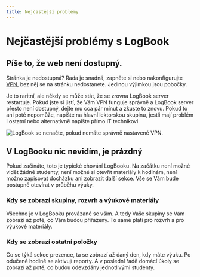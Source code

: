 ```yaml
---
title: Nejčastější problémy
---
```


# Nejčastější problémy s LogBook

## Píše to, že web není dostupný.

Stránka je nedostupná? Rada je snadná, zapněte si nebo nakonfigurujte [VPN](../vpn), bez něj se na stránku nedostanete. Jedinou výjimkou jsou pobočky.

Je to raritní, ale někdy se může stát, že se zrovna LogBook server restartuje. Pokud jste si jistí, že Vám VPN funguje správně a LogBook server přesto není dostupný, dejte mu cca pár minut a zkuste to znovu. Pokud to ani poté nepomůže, napište na hlavní lektorskou skupinu, jestli mají problém i ostatní nebo alternativně napište přímo IT technikovi.

<picture>
  <source srcset="/included/chrome-error.avif" type="image/avif" />
  <source srcset="/included/chrome-error.webp" type="image/webp" />
  <img src="/included/chrome-error.png" alt="LogBook se nenačte, pokud nemáte správně nastavené VPN." />
</picture>

## V LogBooku nic nevidím, je prázdný

Pokud začínáte, toto je typické chování LogBooku. Na začátku není možné vidět žádné studenty, není možné si otevřít materiály k hodinám, není možno zapisovat docházku ani zobrazit další sekce. Vše se Vám bude postupně otevírat v průběhu výuky.

### Kdy se zobrazí skupiny, rozvrh a výukové materiály

Všechno je v LogBooku provázané se vším. A tedy Vaše skupiny se Vám zobrazí až poté, co Vám budou přiřazeny. To samé platí pro rozvrh a pro výukové materiály.

### Kdy se zobrazí ostatní položky

Co se týká sekce prezence, ta se zobrazí až daný den, kdy máte výuku. Po odučené hodině se aktivují reporty. A v poslední řadě domácí úkoly se zobrazí až poté, co budou odevzdány jednotlivými studenty.
